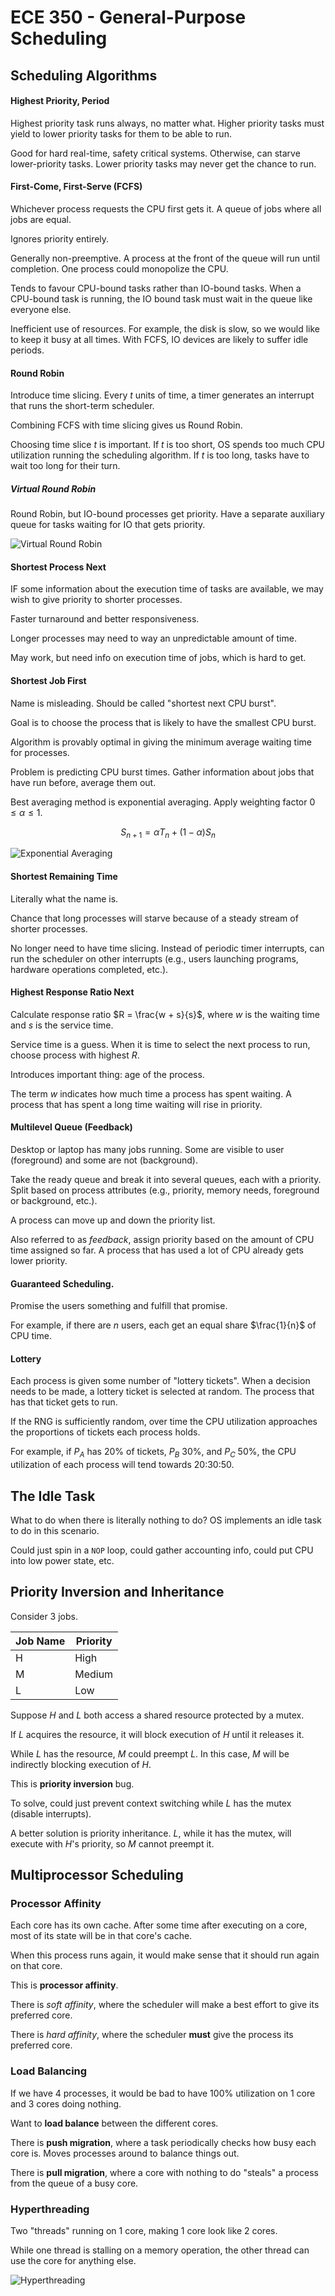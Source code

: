 # ECE 350 - General-Purpose Scheduling

## Scheduling Algorithms

#### Highest Priority, Period
Highest priority task runs always, no matter what. Higher priority tasks must yield to lower priority tasks for them to be able to run.

Good for hard real-time, safety critical systems. Otherwise, can starve lower-priority tasks. Lower priority tasks may never get the chance to run.


#### First-Come, First-Serve (FCFS)
Whichever process requests the CPU first gets it. A queue of jobs where all jobs are equal.

Ignores priority entirely.

Generally non-preemptive. A process at the front of the queue will run until completion. One process could monopolize the CPU.

Tends to favour CPU-bound tasks rather than IO-bound tasks. When a CPU-bound task is running, the IO bound task must wait in the queue like everyone else.

Inefficient use of resources. For example, the disk is slow, so we would like to keep it busy at all times. With FCFS, IO devices are likely to suffer idle periods.


#### Round Robin
Introduce time slicing. Every $t$ units of time, a timer generates an interrupt that runs the short-term scheduler.

Combining FCFS with time slicing gives us Round Robin.

Choosing time slice $t$ is important. If $t$ is too short, OS spends too much CPU utilization running the scheduling algorithm. If $t$ is too long, tasks have to wait too long for their turn.

##### Virtual Round Robin
Round Robin, but IO-bound processes get priority. Have a separate auxiliary queue for tasks waiting for IO that gets priority.

![Virtual Round Robin](./images/virtual_round_robin.png)

#### Shortest Process Next
IF some information about the execution time of tasks are available, we may wish to give priority to shorter processes.

Faster turnaround and better responsiveness.

Longer processes may need to way an unpredictable amount of time.

May work, but need info on execution time of jobs, which is hard to get.

#### Shortest Job First
Name is misleading. Should be called "shortest next CPU burst".

Goal is to choose the process that is likely to have the smallest CPU burst.

Algorithm is provably optimal in giving the minimum average waiting time for processes.

Problem is predicting CPU burst times. Gather information about jobs that have run before, average them out.

Best averaging method is exponential averaging. Apply weighting factor $0 \le \alpha \le 1$.

$$
S_{n+1} = \alpha T_n + (1 - \alpha)S_n
$$


![Exponential Averaging](./images/expontial_averaging.png)

#### Shortest Remaining Time
Literally what the name is.

Chance that long processes will starve because of a steady stream of shorter processes.

No longer need to have time slicing. Instead of periodic timer interrupts, can run the scheduler on other interrupts (e.g., users launching programs, hardware operations completed, etc.).

#### Highest Response Ratio Next
Calculate response ratio $R = \frac{w + s}{s}$, where $w$ is the waiting time and $s$ is the service time.

Service time is a guess. When it is time to select the next process to run, choose process with highest $R$.

Introduces important thing: age of the process.

The term $w$ indicates how much time a process has spent waiting. A process that has spent a long time waiting will rise in priority.

#### Multilevel Queue (Feedback)
Desktop or laptop has many jobs running. Some are visible to user (foreground) and some are not (background).

Take the ready queue and break it into several queues, each with a priority. Split based on process attributes (e.g., priority, memory needs, foreground or background, etc.).

A process can move up and down the priority list.

Also referred to as *feedback*, assign priority based on the amount of CPU time assigned so far. A process that has used a lot of CPU already gets lower priority.

#### Guaranteed Scheduling.
Promise the users something and fulfill that promise.

For example, if there are $n$ users, each get an equal share $\frac{1}{n}$ of CPU time.

#### Lottery
Each process is given some number of "lottery tickets". When a decision needs to be made, a lottery ticket is selected at random. The process that has that ticket gets to run.

If the RNG is sufficiently random, over time the CPU utilization approaches the proportions of tickets each process holds.

For example, if $P_A$ has 20% of tickets, $P_B$ 30%, and $P_C$ 50%, the CPU utilization of each process will tend towards 20:30:50.

## The Idle Task
What to do when there is literally nothing to do? OS implements an idle task to do in this scenario.

Could just spin in a `NOP` loop, could gather accounting info, could put CPU into low power state, etc.

## Priority Inversion and Inheritance

Consider 3 jobs.

| Job Name | Priority |
| -------- | -------- |
| H        | High     |
| M        | Medium   |
| L        | Low      |


Suppose $H$ and $L$ both access a shared resource protected by a mutex.

If $L$ acquires the resource, it will block execution of $H$ until it releases it.

While $L$ has the resource, $M$ could preempt $L$. In this case, $M$ will be indirectly blocking execution of $H$.

This is **priority inversion** bug.

To solve, could just prevent context switching while $L$ has the mutex (disable interrupts).

A better solution is priority inheritance. $L$, while it has the mutex, will execute with $H$'s priority, so $M$ cannot preempt it.


## Multiprocessor Scheduling

### Processor Affinity
Each core has its own cache. After some time after executing on a core, most of its state will be in that core's cache.

When this process runs again, it would make sense that it should run again on that core.

This is **processor affinity**.

There is *soft affinity*, where the scheduler will make a best effort to give its preferred core.

There is *hard affinity*, where the scheduler **must** give the process its preferred core.

### Load Balancing
If we have 4 processes, it would be bad to have 100% utilization on 1 core and 3 cores doing nothing.

Want to **load balance** between the different cores.

There is **push migration**, where a task periodically checks how busy each core is. Moves processes around to balance things out.

There is **pull migration**, where a core with nothing to do "steals" a process from the queue of a busy core.

### Hyperthreading
Two "threads" running on 1 core, making 1 core look like 2 cores.

While one thread is stalling on a memory operation, the other thread can use the core for anything else.

![Hyperthreading](./images/hyperthreading.png)
